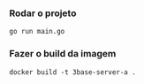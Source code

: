### Rodar o projeto
`go run main.go`

### Fazer o build da imagem
`docker build -t 3base-server-a .`
